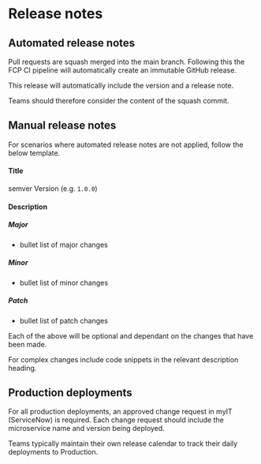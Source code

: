 # Release notes

## Automated release notes

Pull requests are squash merged into the main branch. Following this the FCP CI pipeline will automatically create an immutable GitHub release.

This release will automatically include the version and a release note.

Teams should therefore consider the content of the squash commit.

## Manual release notes

For scenarios where automated release notes are not applied, follow the below template.

#### Title
semver Version (e.g. `1.0.0`)

#### Description
##### Major
- bullet list of major changes

##### Minor
- bullet list of minor changes

##### Patch
- bullet list of patch changes

Each of the above will be optional and dependant on the changes that have been made.

For complex changes include code snippets in the relevant description heading.

## Production deployments

For all production deployments, an approved change request in myIT (ServiceNow) is required.  Each change request should include the microservice name and version being deployed.

Teams typically maintain their own release calendar to track their daily deployments to Production.
